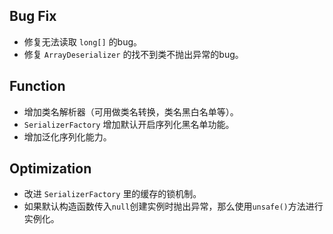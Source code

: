## Bug Fix
- 修复无法读取 `long[]` 的bug。
- 修复 `ArrayDeserializer` 的找不到类不抛出异常的bug。

## Function
- 增加类名解析器（可用做类名转换，类名黑白名单等）。
- `SerializerFactory` 增加默认开启序列化黑名单功能。
- 增加泛化序列化能力。

## Optimization
- 改进 `SerializerFactory` 里的缓存的锁机制。
- 如果默认构造函数传入`null`创建实例时抛出异常，那么使用`unsafe()`方法进行实例化。